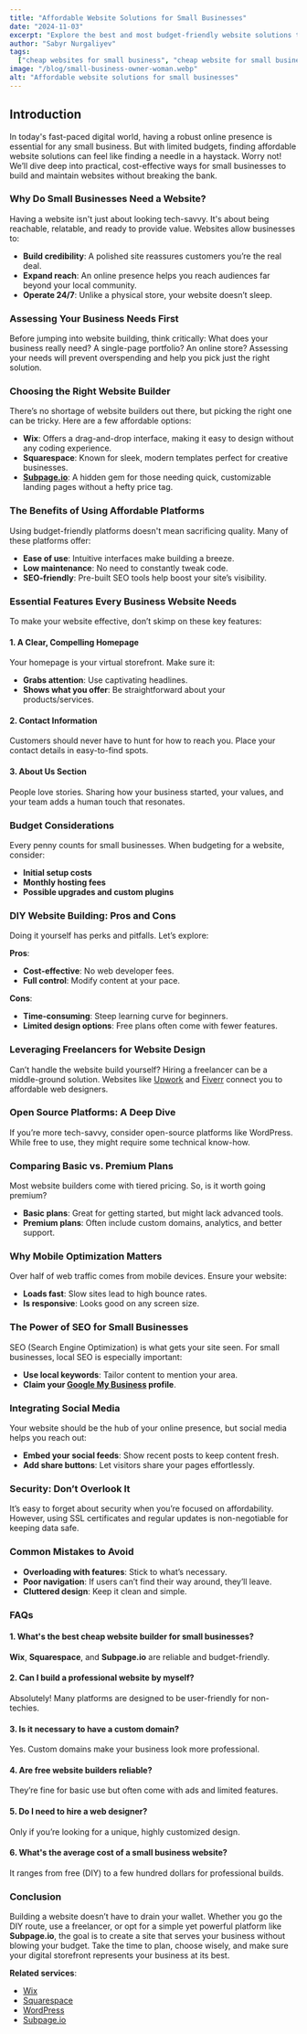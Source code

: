 ```yaml
---
title: "Affordable Website Solutions for Small Businesses"
date: "2024-11-03"
excerpt: "Explore the best and most budget-friendly website solutions tailored for small businesses to thrive online."
author: "Sabyr Nurgaliyev"
tags:
  ["cheap websites for small business", "cheap website for small business", "sub page", "subpage"]
image: "/blog/small-business-owner-woman.webp"
alt: "Affordable website solutions for small businesses"
---
```


## Introduction

In today's fast-paced digital world, having a robust online presence is essential for any small business. But with limited budgets, finding affordable website solutions can feel like finding a needle in a haystack. Worry not! We’ll dive deep into practical, cost-effective ways for small businesses to build and maintain websites without breaking the bank.

### Why Do Small Businesses Need a Website?

Having a website isn't just about looking tech-savvy. It's about being reachable, relatable, and ready to provide value. Websites allow businesses to:

- **Build credibility**: A polished site reassures customers you’re the real deal.
- **Expand reach**: An online presence helps you reach audiences far beyond your local community.
- **Operate 24/7**: Unlike a physical store, your website doesn’t sleep.

### Assessing Your Business Needs First

Before jumping into website building, think critically: What does your business really need? A single-page portfolio? An online store? Assessing your needs will prevent overspending and help you pick just the right solution.

### Choosing the Right Website Builder

There’s no shortage of website builders out there, but picking the right one can be tricky. Here are a few affordable options:

- **Wix**: Offers a drag-and-drop interface, making it easy to design without any coding experience.
- **Squarespace**: Known for sleek, modern templates perfect for creative businesses.
- **[Subpage.io](https://subpage.io/)**: A hidden gem for those needing quick, customizable landing pages without a hefty price tag.

### The Benefits of Using Affordable Platforms

Using budget-friendly platforms doesn't mean sacrificing quality. Many of these platforms offer:

- **Ease of use**: Intuitive interfaces make building a breeze.
- **Low maintenance**: No need to constantly tweak code.
- **SEO-friendly**: Pre-built SEO tools help boost your site’s visibility.

### Essential Features Every Business Website Needs

To make your website effective, don’t skimp on these key features:

#### 1. A Clear, Compelling Homepage

Your homepage is your virtual storefront. Make sure it:

- **Grabs attention**: Use captivating headlines.
- **Shows what you offer**: Be straightforward about your products/services.

#### 2. Contact Information

Customers should never have to hunt for how to reach you. Place your contact details in easy-to-find spots.

#### 3. About Us Section

People love stories. Sharing how your business started, your values, and your team adds a human touch that resonates.

### Budget Considerations

Every penny counts for small businesses. When budgeting for a website, consider:

- **Initial setup costs**
- **Monthly hosting fees**
- **Possible upgrades and custom plugins**

### DIY Website Building: Pros and Cons

Doing it yourself has perks and pitfalls. Let’s explore:

**Pros**:
- **Cost-effective**: No web developer fees.
- **Full control**: Modify content at your pace.

**Cons**:
- **Time-consuming**: Steep learning curve for beginners.
- **Limited design options**: Free plans often come with fewer features.

### Leveraging Freelancers for Website Design

Can’t handle the website build yourself? Hiring a freelancer can be a middle-ground solution. Websites like [Upwork](https://www.upwork.com/) and [Fiverr](https://www.fiverr.com/) connect you to affordable web designers.

### Open Source Platforms: A Deep Dive

If you’re more tech-savvy, consider open-source platforms like WordPress. While free to use, they might require some technical know-how.

### Comparing Basic vs. Premium Plans

Most website builders come with tiered pricing. So, is it worth going premium?

- **Basic plans**: Great for getting started, but might lack advanced tools.
- **Premium plans**: Often include custom domains, analytics, and better support.

### Why Mobile Optimization Matters

Over half of web traffic comes from mobile devices. Ensure your website:

- **Loads fast**: Slow sites lead to high bounce rates.
- **Is responsive**: Looks good on any screen size.

### The Power of SEO for Small Businesses

SEO (Search Engine Optimization) is what gets your site seen. For small businesses, local SEO is especially important:

- **Use local keywords**: Tailor content to mention your area.
- **Claim your [Google My Business](https://www.google.com/business/) profile**.

### Integrating Social Media

Your website should be the hub of your online presence, but social media helps you reach out:

- **Embed your social feeds**: Show recent posts to keep content fresh.
- **Add share buttons**: Let visitors share your pages effortlessly.

### Security: Don’t Overlook It

It’s easy to forget about security when you’re focused on affordability. However, using SSL certificates and regular updates is non-negotiable for keeping data safe.

### Common Mistakes to Avoid

- **Overloading with features**: Stick to what’s necessary.
- **Poor navigation**: If users can’t find their way around, they’ll leave.
- **Cluttered design**: Keep it clean and simple.

### FAQs

#### 1. What's the best cheap website builder for small businesses?
**Wix**, **Squarespace**, and **Subpage.io** are reliable and budget-friendly.

#### 2. Can I build a professional website by myself?
Absolutely! Many platforms are designed to be user-friendly for non-techies.

#### 3. Is it necessary to have a custom domain?
Yes. Custom domains make your business look more professional.

#### 4. Are free website builders reliable?
They’re fine for basic use but often come with ads and limited features.

#### 5. Do I need to hire a web designer?
Only if you’re looking for a unique, highly customized design.

#### 6. What's the average cost of a small business website?
It ranges from free (DIY) to a few hundred dollars for professional builds.

### Conclusion

Building a website doesn’t have to drain your wallet. Whether you go the DIY route, use a freelancer, or opt for a simple yet powerful platform like **Subpage.io**, the goal is to create a site that serves your business without blowing your budget. Take the time to plan, choose wisely, and make sure your digital storefront represents your business at its best.

**Related services**:
- [Wix](https://www.wix.com)
- [Squarespace](https://www.squarespace.com)
- [WordPress](https://wordpress.org)
- [Subpage.io](https://subpage.io)

